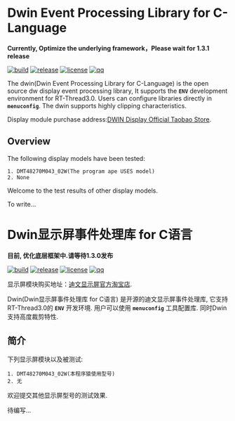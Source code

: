 # Dwin Event Processing Library for C-Language #

**Currently, Optimize the underlying framework，Please wait for 1.3.1 release**

[![build](https://img.shields.io/badge/build-passing-green.svg)](https://github.com/liu2guang/dwlib)
[![release](https://img.shields.io/badge/Release-v1.3.0-orange.svg)](https://github.com/liu2guang/dwlib/releases)
[![license](https://img.shields.io/badge/license-MIT-000000.svg)](https://github.com/liu2guang/dwlib/blob/master/LICENSE)
[![qq](https://img.shields.io/badge/QQ-1004383796-1E90FF.svg)](tencent://message/?uin=1004383796&Site=www.hitux.com&Menu=yes)

The dwin(Dwin Event Processing Library for C-Language) is the open source dw display event processing library, It supports the **`ENV`** development environment for RT-Thread3.0. Users can configure libraries directly in **`menuconfig`**. The dwin supports highly clipping characteristics.

Display module purchase address:[DWIN Display Official Taobao Store](https://dwinhmi.taobao.com/index.htm?spm=2013.1.w5002-14432573301.2.6f6a88bfvHBSBF "[TaoBao]").

## Overview ##
The following display models have been tested: 
~~~
1. DMT48270M043_02W(The program ape USES model)
2. None
~~~

Welcome to the test results of other display models.


To write...


# Dwin显示屏事件处理库 for C语言 #

**目前, 优化底层框架中.请等待1.3.0发布**

[![build](https://img.shields.io/badge/build-passing-brightgreen.svg)](https://github.com/liu2guang/dwlib)
[![release](https://img.shields.io/badge/Release-v1.2.0-orange.svg)](https://github.com/liu2guang/dwlib/releases)
[![license](https://img.shields.io/badge/license-MIT-000000.svg)](https://github.com/liu2guang/dwlib/blob/master/LICENSE)
[![qq](https://img.shields.io/badge/QQ-1004383796-1E90FF.svg)](tencent://message/?uin=1004383796&Site=www.hitux.com&Menu=yes)

显示屏模块购买地址：[迪文显示屏官方淘宝店](https://dwinhmi.taobao.com/index.htm?spm=2013.1.w5002-14432573301.2.6f6a88bfvHBSBF "[淘宝]").

Dwin(Dwin显示屏事件处理库 for C语言) 是开源的迪文显示屏事件处理库, 它支持RT-Thread3.0的 **`ENV`** 开发环境. 用户可以使用 **`menuconfig`** 工具配置库. 同时Dwin支持高度裁剪特性.

## 简介 ##
下列显示屏模块以及被测试: 
~~~
1. DMT48270M043_02W(本程序猿使用型号)
2. 无
~~~

欢迎提交其他显示屏型号的测试效果.

待编写...


